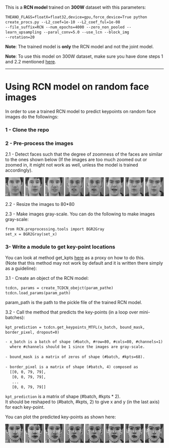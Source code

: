 This is a **RCN model** trained on **300W** dataset with this parameters:

```
THEANO_FLAGS=floatX=float32,device=gpu,force_device=True python create_procs.py --L2_coef=1e-10 --L2_coef_ful=1e-08 
--file_suffix=RCN --num_epochs=4000 --zero_non_pooled --learn_upsampling --paral_conv=5.0 --use_lcn --block_img
--rotation=20
```
**Note**: The trained model is **only** the RCN model and not the joint model.

**Note**: To use this model on 300W dataset, make sure you have done steps 1 and 2.2 mentioned [here](https://github.com/SinaHonari/RCN/blob/master/README.md).

------------------------------------

# Using RCN model on random face images

In order to use a trained RCN model to predict keypoints on random face images do the followings:

### 1 - Clone the repo

### 2 - Pre-process the images

   2.1 - Detect faces such that the degree of zoomness of the faces are similar to the ones shown below (If the 
         images are too much zoomed out or zoomed in, it might not work as well, unless the model is trained accordingly).
  
<p align="center">
<img src="../../Images/face_crops.png" width="800"/>
</p>
       
   2.2 - Resize the images to 80*80
   
   2.3 - Make images gray-scale. You can do the following to make images gray-scale:
   
   ```
   from RCN.preprocessing.tools import BGR2Gray
   set_x = BGR2Gray(set_x)
   ```

### 3- Write a module to get key-point locations 
You can look at method get_kpts [here](https://github.com/SinaHonari/RCN/blob/master/plotting/draw_points_guide.py#L9) as a proxy on how to do this.   
(Note that this method may not work by default and it is written there simply as a guideline):

   3.1 - Create an object of the RCN model:
   
   ```
   tcdcn, params = create_TCDCN_obejct(param_pathe)
   tcdcn.load_params(param_path)
   ```

   param_path is the path to the pickle file of the trained RCN model.

   3.2 - Call the method that predicts the key-points (in a loop over mini-batches):
   
    
   ```
   kpt_prediction = tcdcn.get_keypoints_MTFL(x_batch, bound_mask, border_pixel, dropout=0)
   ```

    - x_batch is a batch of shape (#batch, #row=80, #cols=80, #channels=1)
      where #channels should be 1 since the images are gray-scale.
    
    - bound_mask is a matrix of zeros of shape (#batch, #kpts=68).
    
    - border_pixel is a matrix of shape (#batch, 4) composed as
      [[0, 0, 79, 79],
       [0, 0, 79, 79],
       ...
       [0, 0, 79, 79]]

`kpt_prediction` is a matrix of shape (#batch, #kpts * 2).  
It should be reshaped to (#batch, #kpts, 2) to give x and y (in the last axis) for each key-point.

You can plot the predicted key-points as shown here:
<p align="center">
<img src="../../Images/kpt_pred.png" width="800"/>
</p>
